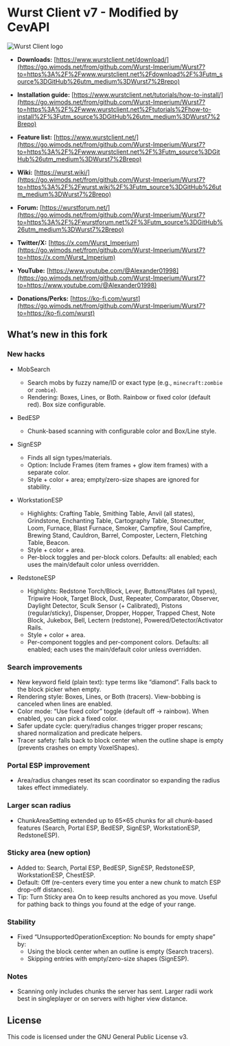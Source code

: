 # Wurst Client v7 - Modified by CevAPI

![Wurst Client logo](https://img.wimods.net/github.com/Wurst-Imperium/Wurst7?to=https://wurst.wiki/_media/logo/wurst_758x192.webp)

- **Downloads:** [https://www.wurstclient.net/download/](https://go.wimods.net/from/github.com/Wurst-Imperium/Wurst7?to=https%3A%2F%2Fwww.wurstclient.net%2Fdownload%2F%3Futm_source%3DGitHub%26utm_medium%3DWurst7%2Brepo)

- **Installation guide:** [https://www.wurstclient.net/tutorials/how-to-install/](https://go.wimods.net/from/github.com/Wurst-Imperium/Wurst7?to=https%3A%2F%2Fwww.wurstclient.net%2Ftutorials%2Fhow-to-install%2F%3Futm_source%3DGitHub%26utm_medium%3DWurst7%2Brepo)

- **Feature list:** [https://www.wurstclient.net/](https://go.wimods.net/from/github.com/Wurst-Imperium/Wurst7?to=https%3A%2F%2Fwww.wurstclient.net%2F%3Futm_source%3DGitHub%26utm_medium%3DWurst7%2Brepo)

- **Wiki:** [https://wurst.wiki/](https://go.wimods.net/from/github.com/Wurst-Imperium/Wurst7?to=https%3A%2F%2Fwurst.wiki%2F%3Futm_source%3DGitHub%26utm_medium%3DWurst7%2Brepo)

- **Forum:** [https://wurstforum.net/](https://go.wimods.net/from/github.com/Wurst-Imperium/Wurst7?to=https%3A%2F%2Fwurstforum.net%2F%3Futm_source%3DGitHub%26utm_medium%3DWurst7%2Brepo)	

- **Twitter/X:** [https://x.com/Wurst_Imperium](https://go.wimods.net/from/github.com/Wurst-Imperium/Wurst7?to=https://x.com/Wurst_Imperium)

- **YouTube:** [https://www.youtube.com/@Alexander01998](https://go.wimods.net/from/github.com/Wurst-Imperium/Wurst7?to=https://www.youtube.com/@Alexander01998)

- **Donations/Perks:** [https://ko-fi.com/wurst](https://go.wimods.net/from/github.com/Wurst-Imperium/Wurst7?to=https://ko-fi.com/wurst)


## What’s new in this fork

### New hacks
- MobSearch
  - Search mobs by fuzzy name/ID or exact type (e.g., `minecraft:zombie` or `zombie`).
  - Rendering: Boxes, Lines, or Both. Rainbow or fixed color (default red). Box size configurable.

- BedESP
  - Chunk-based scanning with configurable color and Box/Line style.

- SignESP
  - Finds all sign types/materials.
  - Option: Include Frames (item frames + glow item frames) with a separate color.
  - Style + color + area; empty/zero-size shapes are ignored for stability.

- WorkstationESP
  - Highlights: Crafting Table, Smithing Table, Anvil (all states), Grindstone, Enchanting Table, Cartography Table, Stonecutter, Loom, Furnace, Blast Furnace, Smoker, Campfire, Soul Campfire, Brewing Stand, Cauldron, Barrel, Composter, Lectern, Fletching Table, Beacon.
  - Style + color + area.
  - Per-block toggles and per-block colors. Defaults: all enabled; each uses the main/default color unless overridden.

- RedstoneESP
  - Highlights: Redstone Torch/Block, Lever, Buttons/Plates (all types), Tripwire Hook, Target Block, Dust, Repeater, Comparator, Observer, Daylight Detector, Sculk Sensor (+ Calibrated), Pistons (regular/sticky), Dispenser, Dropper, Hopper, Trapped Chest, Note Block, Jukebox, Bell, Lectern (redstone), Powered/Detector/Activator Rails.
  - Style + color + area.
  - Per-component toggles and per-component colors. Defaults: all enabled; each uses the main/default color unless overridden.

### Search improvements
- New keyword field (plain text): type terms like “diamond”. Falls back to the block picker when empty.
- Rendering style: Boxes, Lines, or Both (tracers). View-bobbing is canceled when lines are enabled.
- Color mode: “Use fixed color” toggle (default off → rainbow). When enabled, you can pick a fixed color.
- Safer update cycle: query/radius changes trigger proper rescans; shared normalization and predicate helpers.
- Tracer safety: falls back to block center when the outline shape is empty (prevents crashes on empty VoxelShapes).

### Portal ESP improvement
- Area/radius changes reset its scan coordinator so expanding the radius takes effect immediately.

### Larger scan radius
- ChunkAreaSetting extended up to 65×65 chunks for all chunk-based features (Search, Portal ESP, BedESP, SignESP, WorkstationESP, RedstoneESP).

### Sticky area (new option)
- Added to: Search, Portal ESP, BedESP, SignESP, RedstoneESP, WorkstationESP, ChestESP.
- Default: Off (re-centers every time you enter a new chunk to match ESP drop-off distances).
- Tip: Turn Sticky area On to keep results anchored as you move. Useful for pathing back to things you found at the edge of your range.

### Stability
- Fixed “UnsupportedOperationException: No bounds for empty shape” by:
  - Using the block center when an outline is empty (Search tracers).
  - Skipping entries with empty/zero-size shapes (SignESP).

### Notes
- Scanning only includes chunks the server has sent. Larger radii work best in singleplayer or on servers with higher view distance.

## License

This code is licensed under the GNU General Public License v3. 
